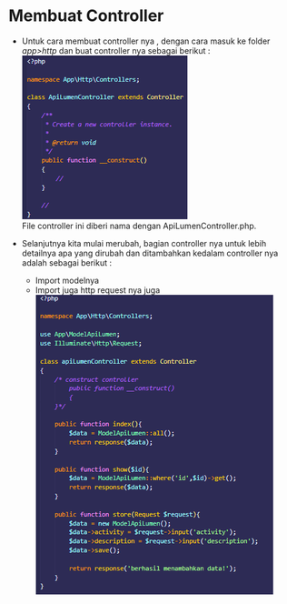 # Membuat Controller
- Untuk cara membuat controller nya , dengan cara masuk ke folder *app>http* dan buat controller nya sebagai berikut :  
![controller 1](./images/controller-1.png)  
File controller ini diberi nama dengan ApiLumenController.php.  

- Selanjutnya kita mulai merubah, bagian controller nya untuk lebih detailnya apa yang dirubah dan ditambahkan kedalam controller nya adalah sebagai berikut :
    - Import modelnya
    - Import juga http request nya juga
![controller 3](./images/controller-3.png)  
